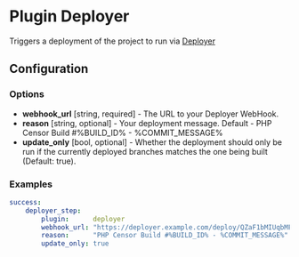 Plugin Deployer
===============

Triggers a deployment of the project to run via [Deployer](http://phpdeployment.org)

Configuration
-------------

### Options

* **webhook_url** [string, required] - The URL to your Deployer WebHook.
* **reason** [string, optional] - Your deployment message. Default - PHP Censor Build #%BUILD_ID% - %COMMIT_MESSAGE%
* **update_only** [bool, optional] - Whether the deployment should only be run if the currently deployed 
branches matches the one being built (Default: true).

### Examples

```yml
success:
    deployer_step:
        plugin:      deployer
        webhook_url: "https://deployer.example.com/deploy/QZaF1bMIUqbMFTmKDmgytUuykRN0cjCgW9SooTnwkIGETAYhDTTYoR8C431t"
        reason:      "PHP Censor Build #%BUILD_ID% - %COMMIT_MESSAGE%"
        update_only: true
```
